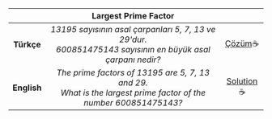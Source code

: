 ||Largest Prime Factor||
|:-:|:-:|:-:|
|**Türkçe**|*13195 sayısının asal çarpanları 5, 7, 13 ve 29'dur.<br>600851475143 sayısının en büyük asal çarpanı nedir?*|[Çözüm](./3.Largest%20Prime%20Factor.cpp)&#x2615;|
|**English**|*The prime factors of 13195 are 5, 7, 13 and 29.<br>What is the largest prime factor of the number 600851475143?*|[Solution](./3.Largest%20Prime%20Factor.cpp)&#x2615;|
